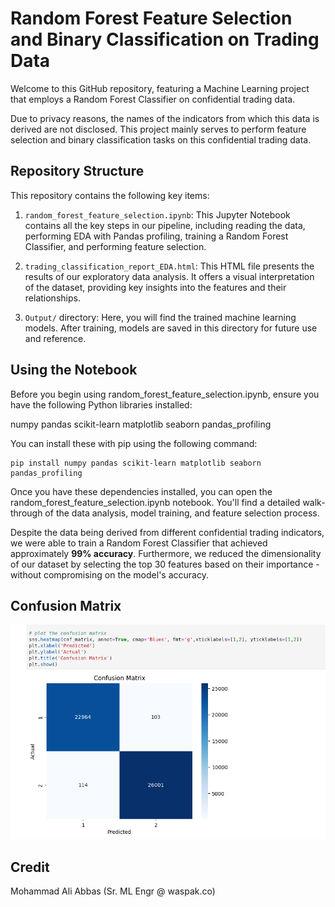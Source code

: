 # Random Forest Feature Selection and Binary Classification on Trading Data

Welcome to this GitHub repository, featuring a Machine Learning project that employs a Random Forest Classifier on confidential trading data.

Due to privacy reasons, the names of the indicators from which this data is derived are not disclosed. This project mainly serves to perform feature selection and binary classification tasks on this confidential trading data.

## Repository Structure

This repository contains the following key items:

1. `random_forest_feature_selection.ipynb`: This Jupyter Notebook contains all the key steps in our pipeline, including reading the data, performing EDA with Pandas profiling, training a Random Forest Classifier, and performing feature selection.

2. `trading_classification_report_EDA.html`: This HTML file presents the results of our exploratory data analysis. It offers a visual interpretation of the dataset, providing key insights into the features and their relationships.

3. `Output/` directory: Here, you will find the trained machine learning models. After training, models are saved in this directory for future use and reference.

## Using the Notebook

Before you begin using random_forest_feature_selection.ipynb, ensure you have the following Python libraries installed:

numpy
pandas
scikit-learn
matplotlib
seaborn
pandas_profiling

You can install these with pip using the following command:

```
pip install numpy pandas scikit-learn matplotlib seaborn pandas_profiling
```

Once you have these dependencies installed, you can open the random_forest_feature_selection.ipynb notebook. You'll find a detailed walk-through of the data analysis, model training, and feature selection process.

Despite the data being derived from different confidential trading indicators, we were able to train a Random Forest Classifier that achieved approximately **99% accuracy**. Furthermore, we reduced the dimensionality of our dataset by selecting the top 30 features based on their importance - without compromising on the model's accuracy.


## Confusion Matrix

![ConfusionMatrix](Output/cf.png)
## Credit
Mohammad Ali Abbas (Sr. ML Engr @ waspak.co)